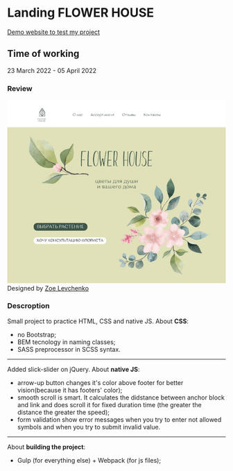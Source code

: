 # Landing FLOWER HOUSE
[Demo website to test my project](https://ollaweb.github.io/portfolio-flower-home/)
## Time of working
23 March 2022 - 05 April 2022

### Review
![Look at this lovely design](https://github.com/ollaweb/portfolio-flower-home/blob/main/src/img/_flower-house.jpg)
Designed by [Zoe Levchenko](https://www.behance.net/zoiweb)
### Descroption
Small project to practice HTML, CSS and native JS.
About **CSS**:
* no Bootstrap;
* BEM tecnology in naming classes;
* SASS preprocessor in SCSS syntax.
---
Added slick-slider on jQuery. 
About **native JS**: 
* arrow-up button changes it's color above footer for better vision(because it has footers' color);
* smooth scroll is smart. It calculates the didstance between anchor block and link and does scroll it for fixed duration time (the greater the distance the greater the speed);
* form validation show error messages when you try to enter not allowed symbols and when you try to submit invalid value.
---
About **building the project**:
* Gulp (for everything else) + Webpack (for js files);
